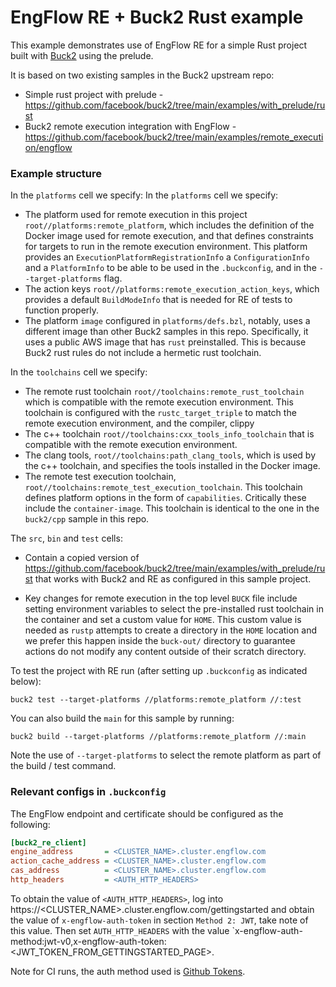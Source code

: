 # EngFlow RE + Buck2 Rust example

This example demonstrates use of EngFlow RE for a simple Rust project built with [Buck2](https://github.com/facebook/buck2) using the prelude.

It is based on two existing samples in the Buck2 upstream repo:

* Simple rust project with prelude - https://github.com/facebook/buck2/tree/main/examples/with_prelude/rust
* Buck2 remote execution integration with EngFlow - https://github.com/facebook/buck2/tree/main/examples/remote_execution/engflow

### Example structure

In the `platforms` cell we specify:
In the `platforms` cell we specify:
* The platform used for remote execution in this project `root//platforms:remote_platform`, which includes the definition of the Docker image used for remote execution, and that defines constraints for targets to run in the remote execution environment. This platform provides an `ExecutionPlatformRegistrationInfo` a `ConfigurationInfo` and a `PlatformInfo` to be able to be used in the `.buckconfig`, and in the `--target-platforms` flag.
* The action keys `root//platforms:remote_execution_action_keys`, which provides a default `BuildModeInfo` that is needed for RE of tests to function properly.
* The platform `image` configured in `platforms/defs.bzl`, notably, uses a different image than other Buck2 samples in this repo. Specifically, it uses a public AWS image that has `rust` preinstalled. This is because Buck2 rust rules do not include a hermetic rust toolchain.

In the `toolchains` cell we specify:

* The remote rust toolchain `root//toolchains:remote_rust_toolchain` which is compatible with the remote execution environment. This toolchain is configured with the `rustc_target_triple` to match the remote execution environment, and the compiler, clippy
* The c++ toolchain `root//toolchains:cxx_tools_info_toolchain` that is compatible with the remote execution environment.
* The clang tools, `root//toolchains:path_clang_tools`, which is used by the c++ toolchain, and specifies the tools installed in the Docker image.
* The remote test execution toolchain, `root//toolchains:remote_test_execution_toolchain`. This toolchain defines platform options in the form of `capabilities`. Critically these include the `container-image`. This toolchain is identical to the one in the `buck2/cpp` sample in this repo.

The `src`, `bin` and `test` cells:

* Contain a copied version of https://github.com/facebook/buck2/tree/main/examples/with_prelude/rust that works with Buck2 and RE as configured in this sample project.

* Key changes for remote execution in the top level `BUCK` file include setting environment variables to select the pre-installed rust toolchain in the container and set a custom value for `HOME`. This custom value is needed as `rustp` attempts to create a directory in the `HOME` location and we prefer this happen inside the `buck-out/` directory to guarantee actions do not modify any content outside of their scratch directory.

To test the project with RE run (after setting up `.buckconfig` as indicated below):

```
buck2 test --target-platforms //platforms:remote_platform //:test
```

You can also build the `main` for this sample by running:

```
buck2 build --target-platforms //platforms:remote_platform //:main
```

Note the use of `--target-platforms` to select the remote platform as part of the build / test command.

### Relevant configs in `.buckconfig`

The EngFlow endpoint and certificate should be configured as the
following:

```ini
[buck2_re_client]
engine_address       = <CLUSTER_NAME>.cluster.engflow.com
action_cache_address = <CLUSTER_NAME>.cluster.engflow.com
cas_address          = <CLUSTER_NAME>.cluster.engflow.com
http_headers         = <AUTH_HTTP_HEADERS>
 ```

To obtain the value of `<AUTH_HTTP_HEADERS>`, log into https://<CLUSTER_NAME>.cluster.engflow.com/gettingstarted and obtain the value of `x-engflow-auth-token` in section `Method 2: JWT`, take note of this value. Then set `AUTH_HTTP_HEADERS` with the value `x-engflow-auth-method:jwt-v0,x-engflow-auth-token:<JWT_TOKEN_FROM_GETTINGSTARTED_PAGE>.

Note for CI runs, the auth method used is [Github Tokens](https://docs.engflow.com/re/config/authentication.html#github-tokens).
